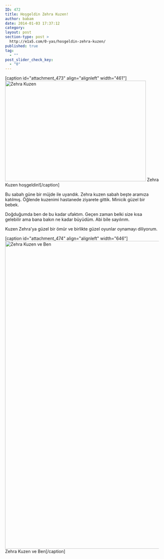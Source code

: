 ```yaml
---
ID: 472
title: Hoşgeldin Zehra Kuzen!
author: babam
date: 2014-01-03 17:37:12
category:
layout: post
section-type: post >
  http://e1a5.com/0-yas/hosgeldin-zehra-kuzen/
published: true
tag:
  - ""
post_slider_check_key:
  - "0"
---
```

[caption id="attachment_473" align="alignleft" width="461"]<a href="http://e1a5.com/wp-content/uploads/2014/01/zehra.jpg"><img class=" wp-image-473 " title="Zehra Kuzen" alt="Zehra Kuzen" src="http://e1a5.com/wp-content/uploads/2014/01/zehra.jpg" width="461" height="329" /></a> Zehra Kuzen hoşgeldin![/caption]

Bu sabah güne bir müjde ile uyandık. Zehra kuzen sabah beşte aramıza katılmış. Öğlende kuzenimi hastanede ziyarete gittik. Minicik güzel bir bebek.

Doğduğumda ben de bu kadar ufaktım. Geçen zaman belki size kısa gelebilir ama bana bakın ne kadar büyüdüm. Abi bile sayılırım.

Kuzen Zehra'ya güzel bir ömür ve birlikte güzel oyunlar oynamayı diliyorum.
<div style="clear:left;"></div>

[caption id="attachment_474" align="alignleft" width="646"]<a href="http://e1a5.com/wp-content/uploads/2014/01/zehra-murat.jpg"><img class="size-full wp-image-474 " title="Zehra Kuzen ve Ben" alt="Zehra Kuzen ve Ben" src="http://e1a5.com/wp-content/uploads/2014/01/zehra-murat.jpg" width="646" height="1006" /></a> Zehra Kuzen ve Ben[/caption]
